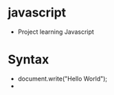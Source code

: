 # javascript
- Project learning Javascript

# Syntax
- document.write("Hello World");
- <script language="javascript" type="text/javascript"><script>
